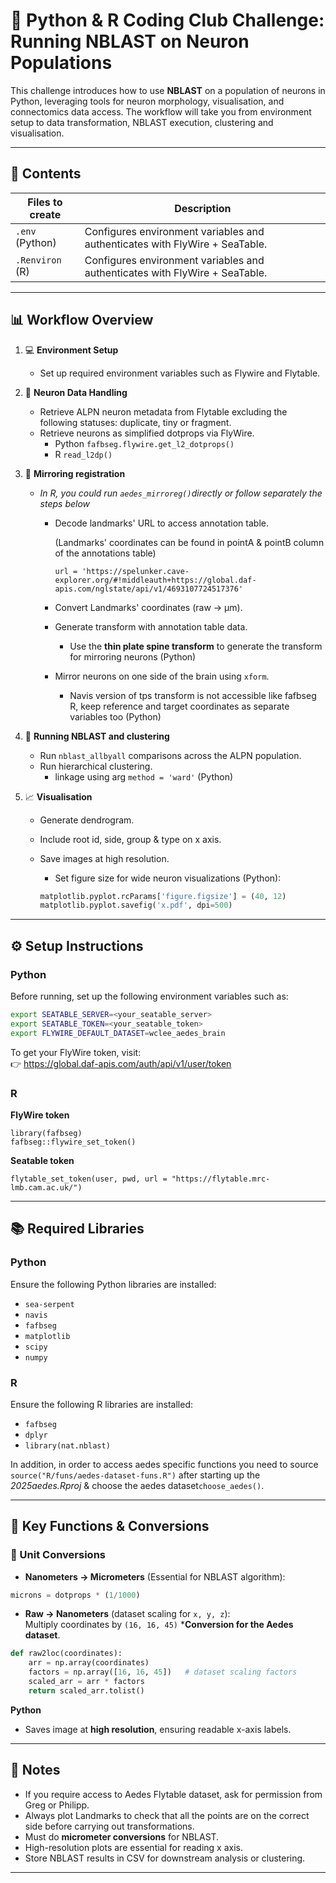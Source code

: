 # 🧠 Python & R Coding Club Challenge: Running NBLAST on Neuron Populations

This challenge introduces how to use **NBLAST** on a population of neurons in Python, leveraging tools for neuron morphology, visualisation, and connectomics data access. The workflow will take you from environment setup to data transformation, NBLAST execution, clustering and visualisation.

---

## 📁 Contents

| Files to create | Description |
|------|-------------|
| `.env` (Python) | Configures environment variables and authenticates with FlyWire + SeaTable. |
| `.Renviron` (R) | Configures environment variables and authenticates with FlyWire + SeaTable. |
---

## 📊 Workflow Overview

1. 💻 **Environment Setup**
   - Set up required environment variables such as Flywire and Flytable.

2. 🧠 **Neuron Data Handling**
   - Retrieve ALPN neuron metadata from Flytable excluding the following statuses: duplicate, tiny or fragment.
   - Retrieve neurons as simplified dotprops via FlyWire.
      - Python `fafbseg.flywire.get_l2_dotprops()`
      - R `read_l2dp()`

3. 🔄 **Mirroring registration**
   - *In R, you could run `aedes_mirroreg()`directly or follow separately the steps below*
      - Decode landmarks' URL to access annotation table.
        
         (Landmarks' coordinates can be found in pointA & pointB column of the annotations table)
         ```
         url = 'https://spelunker.cave-explorer.org/#!middleauth+https://global.daf-apis.com/nglstate/api/v1/4693107724517376'
         ```
      - Convert Landmarks' coordinates (raw → µm).
      - Generate transform with annotation table data.
         - Use the **thin plate spine transform** to generate the transform for mirroring neurons (Python)
      - Mirror neurons on one side of the brain using `xform`.
         - Navis version of tps transform is not accessible like fafbseg R, keep reference and target coordinates as separate variables too (Python)


4. 🔬 **Running NBLAST and clustering**
   - Run `nblast_allbyall` comparisons across the ALPN population.
   - Run hierarchical clustering.
      - linkage using arg `method = 'ward'` (Python)

5. 📈 **Visualisation**
   - Generate dendrogram.
   - Include root id, side, group & type on x axis.
   - Save images at high resolution.
     
        * Set figure size for wide neuron visualizations (Python):

        ```python
        matplotlib.pyplot.rcParams['figure.figsize'] = (40, 12)
        matplotlib.pyplot.savefig('x.pdf', dpi=500)
        ```

---

## ⚙️ Setup Instructions
### Python
Before running, set up the following environment variables such as:

```bash
export SEATABLE_SERVER=<your_seatable_server>
export SEATABLE_TOKEN=<your_seatable_token>
export FLYWIRE_DEFAULT_DATASET=wclee_aedes_brain
```

To get your FlyWire token, visit:  
👉 https://global.daf-apis.com/auth/api/v1/user/token  

### R

**FlyWire token**
```
library(fafbseg)
fafbseg::flywire_set_token()
```
**Seatable token**
```
flytable_set_token(user, pwd, url = "https://flytable.mrc-lmb.cam.ac.uk/")
```
---

## 📚 Required Libraries

### Python
Ensure the following Python libraries are installed:
- `sea-serpent`
- `navis`
- `fafbseg`
- `matplotlib`
- `scipy`
- `numpy`

### R
Ensure the following R libraries are installed:

- `fafbseg`
- `dplyr`
- `library(nat.nblast)`

In addition, in order to access aedes specific functions you need to source `source("R/funs/aedes-dataset-funs.R")` after starting up the *2025aedes.Rproj* & choose the aedes dataset`choose_aedes()`.

---

## 🧩 Key Functions & Conversions


### 📏 Unit Conversions
- **Nanometers → Micrometers** (Essential for NBLAST algorithm):  
```python
microns = dotprops * (1/1000)
```

- **Raw → Nanometers** (dataset scaling for `x, y, z`):  
  Multiply coordinates by `(16, 16, 45)` ***Conversion for the Aedes dataset**.

```python
def raw2loc(coordinates):
    arr = np.array(coordinates)
    factors = np.array([16, 16, 45])   # dataset scaling factors
    scaled_arr = arr * factors
    return scaled_arr.tolist()
```
**Python**

- Saves image at **high resolution**, ensuring readable x-axis labels.

---

## 📌 Notes

- If you require access to Aedes Flytable dataset, ask for permission from Greg or Philipp.
- Always plot Landmarks to check that all the points are on the correct side before carrying out transformations.  
- Must do **micrometer conversions** for NBLAST.  
- High-resolution plots are essential for reading x axis.  
- Store NBLAST results in CSV for downstream analysis or clustering.

---
